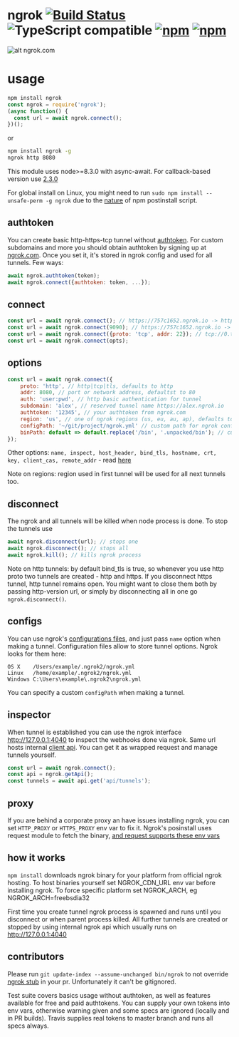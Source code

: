 ngrok [![Build Status](https://img.shields.io/travis/bubenshchykov/ngrok/master.svg)](https://travis-ci.org/bubenshchykov/ngrok) ![TypeScript compatible](https://img.shields.io/badge/typescript-compatible-brightgreen.svg) [![npm](https://img.shields.io/npm/v/ngrok.svg)](https://www.npmjs.com/package/ngrok) [![npm](https://img.shields.io/npm/dm/ngrok.svg)](https://www.npmjs.com/package/ngrok)
=====

![alt ngrok.com](https://ngrok.com/static/img/overview.png)

usage
===

```javascript
npm install ngrok
const ngrok = require('ngrok');
(async function() {
  const url = await ngrok.connect();
})();
```
or
```bash
npm install ngrok -g
ngrok http 8080
```

This module uses node>=8.3.0 with async-await. For callback-based version use [2.3.0](https://github.com/bubenshchykov/ngrok/blob/330674233e3ec77688bb692bf1eb007810c4e30d/README.md)

For global install on Linux, you might need to run ```sudo npm install --unsafe-perm -g ngrok``` due to the [nature](https://github.com/bubenshchykov/ngrok/issues/115#issuecomment-380927124) of npm postinstall script.

## authtoken
You can create basic http-https-tcp tunnel without [authtoken](https://ngrok.com/docs#authtoken). For custom subdomains and more you should  obtain authtoken by signing up at [ngrok.com](https://ngrok.com). Once you set it, it's stored in ngrok config and used for all tunnels. Few ways:

```javascript
await ngrok.authtoken(token);
await ngrok.connect({authtoken: token, ...});
```

## connect
```javascript
const url = await ngrok.connect(); // https://757c1652.ngrok.io -> http://localhost:80
const url = await ngrok.connect(9090); // https://757c1652.ngrok.io -> http://localhost:9090
const url = await ngrok.connect({proto: 'tcp', addr: 22}); // tcp://0.tcp.ngrok.io:48590
const url = await ngrok.connect(opts);
```

## options
```javascript
const url = await ngrok.connect({
	proto: 'http', // http|tcp|tls, defaults to http
	addr: 8080, // port or network address, defaultst to 80
	auth: 'user:pwd', // http basic authentication for tunnel
	subdomain: 'alex', // reserved tunnel name https://alex.ngrok.io
	authtoken: '12345', // your authtoken from ngrok.com
	region: 'us', // one of ngrok regions (us, eu, au, ap), defaults to us
	configPath: '~/git/project/ngrok.yml' // custom path for ngrok config file
	binPath: default => default.replace('/bin', '.unpacked/bin'); // custom binary path, eg for prod in electron
});
```

Other options: `name, inspect, host_header, bind_tls, hostname, crt, key, client_cas, remote_addr` - read [here](https://ngrok.com/docs)

Note on regions: region used in first tunnel will be used for all next tunnels too.

## disconnect
The ngrok and all tunnels will be killed when node process is done. To stop the tunnels use
```javascript
await ngrok.disconnect(url); // stops one
await ngrok.disconnect(); // stops all
await ngrok.kill(); // kills ngrok process
```

Note on http tunnels: by default bind_tls is true, so whenever you use http proto two tunnels are created - http and https. If you disconnect https tunnel, http tunnel remains open. You might want to close them both by passing http-version url, or simply by disconnecting all in one go ```ngrok.disconnect()```.

## configs
You can use ngrok's [configurations files](https://ngrok.com/docs#config), and just pass `name` option when making a tunnel. Configuration files allow to store tunnel options. Ngrok looks for them here:
```
OS X	/Users/example/.ngrok2/ngrok.yml
Linux	/home/example/.ngrok2/ngrok.yml
Windows	C:\Users\example\.ngrok2\ngrok.yml
```
You can specify a custom `configPath` when making a tunnel.

## inspector
When tunnel is established you can use the ngrok interface http://127.0.0.1:4040 to inspect the webhooks done via ngrok.
Same url hosts internal [client api](https://ngrok.com/docs#client-api). You can get it as wrapped request and manage tunnels yourself.
```javascript
const url = await ngrok.connect();
const api = ngrok.getApi();
const tunnels = await api.get('api/tunnels');
```

## proxy
If you are behind a corporate proxy an have issues installing ngrok, you can set ```HTTP_PROXY``` or ```HTTPS_PROXY``` env var to fix it. Ngrok's posinstall uses request module to fetch the binary, [and request supports these env vars](https://github.com/request/request#controlling-proxy-behaviour-using-environment-variables)

## how it works
```npm install``` downloads ngrok binary for your platform from official ngrok hosting. To host binaries yourself set NGROK_CDN_URL env var before installing ngrok. To force specific platform set NGROK_ARCH, eg NGROK_ARCH=freebsdia32

First time you create tunnel ngrok process is spawned and runs until you disconnect or when parent process killed. All further tunnels are created or stopped by using internal ngrok api which usually runs on http://127.0.0.1:4040

## contributors
Please run ```git update-index --assume-unchanged bin/ngrok``` to not override [ngrok stub](https://github.com/bubenshchykov/ngrok/blob/master/bin/ngrok) in your pr. Unfortunately it can't be gitignored.

Test suite covers basics usage without authtoken, as well as features available for free and paid authtokens. You can supply your own tokens into env vars, otherwise warning given and some specs are ignored (locally and in PR builds). Travis supplies real tokens to master branch and runs all specs always.
